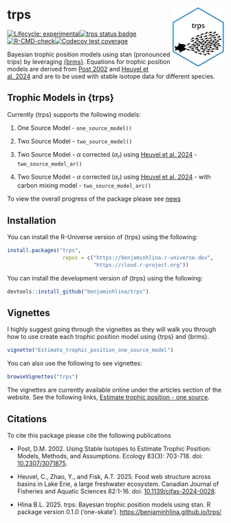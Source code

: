 
<!-- README.md is generated from README.Rmd. Please edit that file -->

# trps <a href="https://benjaminhlina.github.io/trps/"><img src="man/figures/logo.png" align="right" height="138" alt="trps website" /></a>

<!-- badges: start -->

[![Lifecycle:
experimental](https://img.shields.io/badge/lifecycle-experimental-orange.svg)](https://lifecycle.r-lib.org/articles/stages.html#experimental)[![trps
status
badge](https://benjaminhlina.r-universe.dev/trps/badges/version)](https://benjaminhlina.r-universe.dev/trps)[![R-CMD-check](https://github.com/benjaminhlina/trps/actions/workflows/R-CMD-check.yaml/badge.svg)](https://github.com/benjaminhlina/trps/actions/workflows/R-CMD-check.yaml)[![Codecov
test
coverage](https://codecov.io/gh/benjaminhlina/trps/graph/badge.svg)](https://app.codecov.io/gh/benjaminhlina/trps)
<!-- badges: end -->

Bayesian trophic position models using stan (pronounced trips) by
leveraging [{brms}](https://paulbuerkner.com/brms/). Equations for
trophic position models are derived from [Post
2002](https://esajournals.onlinelibrary.wiley.com/doi/abs/10.1890/0012-9658%282002%29083%5B0703%3AUSITET%5D2.0.CO%3B2)
and [Heuvel et
al. 2024](https://cdnsciencepub.com/doi/10.1139/cjfas-2024-0028) and are
to be used with stable isotope data for different species.

## Trophic Models in {trps}

Currently {trps} supports the following models:

1)  One Source Model - `one_source_model()`

2)  Two Source Model - `two_source_model()`

3)  Two Source Model - $\alpha$ corrected ($\alpha_r$) using [Heuvel et
    al. 2024](https://cdnsciencepub.com/doi/10.1139/cjfas-2024-0028) -
    `two_source_model_ar()`

4)  Two Source Model - $\alpha$ corrected ($\alpha_r$) using [Heuvel et
    al. 2024](https://cdnsciencepub.com/doi/10.1139/cjfas-2024-0028) -
    with carbon mixing model - `two_source_model_arc()`

To view the overall progress of the package please see
[news](https://benjaminhlina.github.io/trps/news/index.html)

## Installation

You can install the R-Universe version of {trps} using the following:

``` r
install.packages("trps", 
                  repos = c("https://benjaminhlina.r-universe.dev",
                            "https://cloud.r-project.org"))
```

You can install the development version of {trps} using the following:

``` r
devtools::install_github("benjaminhlina/trps")
```

## Vignettes

I highly suggest going through the vignettes as they will walk you
through how to use create each trophic position model using {trps} and
{brms}.

``` r
vignette("Estimate_trophic_position_one_source_model")
```

You can also use the following to see vignettes:

``` r
browseVignettes("trps")
```

The vignettes are currently available online under the articles section
of the website. See the following links, [Estimate trophic position -
one
source](https://benjaminhlina.github.io/trps/articles/Estimate_trophic_position_one_source_model.html).

## Citations

To cite this package please cite the following publications

- Post, D.M. 2002. Using Stable Isotopes to Estimate Trophic Position:
  Models, Methods, and Assumptions. Ecology 83(3): 703-718. doi:
  [10.2307/3071875](https://esajournals.onlinelibrary.wiley.com/doi/full/10.1890/0012-9658%282002%29083%5B0703%3AUSITET%5D2.0.CO%3B2).

- Heuvel, C., Zhao, Y., and Fisk, A.T. 2025. Food web structure across
  basins in Lake Erie, a large freshwater ecosystem. Canadian Journal of
  Fisheries and Aquatic Sciences 82:1-16. doi:
  [10.1139/cjfas-2024-0028](https://cdnsciencepub.com/doi/10.1139/cjfas-2024-0028).

- Hlina B.L. 2025. trps: Bayesian trophic position models using stan. R
  package version 0.1.0 (‘one-skate’).
  <https://benjaminhlina.github.io/trps/>
